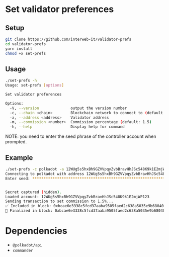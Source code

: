 # Set validator preferences

## Setup

```bash
git clone https://github.com/interweb-it/validator-prefs
cd validator-prefs
yarn install 
chmod +x set-prefs
```

## Usage

```bash
./set-prefs -h                    
Usage: set-prefs [options]

Set validator preferences

Options:
  -V, --version              output the version number
  -c, --chain <chain>        Blockchain network to connect to (default: "kusama")
  -a, --address <address>    Validator address
  -m, --commission <number>  Commission percentage (default: 1.5)
  -h, --help                 Display help for command
```

NOTE: you need to enter the seed phrase of the controller account when prompted.

## Example
```bash
./set-prefs -c polkadot -a 12WUg5s5hxBh9GZVVpqyZvbBravHhJSc548K9k1E2mjWP123 -m 1.5 
Connecting to polkadot with address 12WUg5s5hxBh9GZVVpqyZvbBravHhJSc548K9k1E2mjWP123 and commission 1.5
Enter seed: *************************************************************************


Secret captured (hidden).
Loaded account: 12WUg5s5hxBh9GZVVpqyZvbBravHhJSc548K9k1E2mjWP123
Sending transaction to set commission to 1.5%...
✅ Included in block: 0xbcae6e3338c5fcd37aaba9505faed2c638a5035e9b680407c85651e09ef7a1e1
🎉 Finalized in block: 0xbcae6e3338c5fcd37aaba9505faed2c638a5035e9b680407c85651e09ef7a1e1
```

# Dependencies
- `@polkadot/api`
- `commander`

